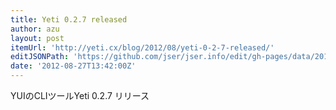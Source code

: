 ```yaml
---
title: Yeti 0.2.7 released
author: azu
layout: post
itemUrl: 'http://yeti.cx/blog/2012/08/yeti-0-2-7-released/'
editJSONPath: 'https://github.com/jser/jser.info/edit/gh-pages/data/2012/08/index.json'
date: '2012-08-27T13:42:00Z'
---
```

YUIのCLIツールYeti 0.2.7 リリース
